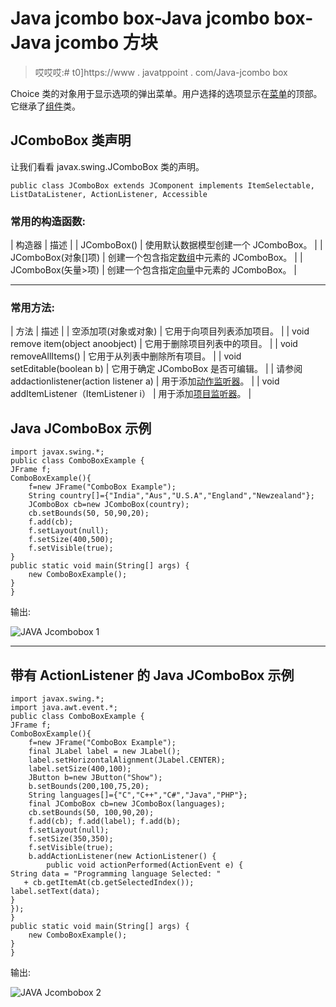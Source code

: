 # Java jcombo box-Java jcombo box-Java jcombo 方块

> 哎哎哎:# t0]https://www . javatppoint . com/Java-jcombo box

Choice 类的对象用于显示选项的弹出菜单。用户选择的选项显示在[菜单](java-jmenuitem-and-jmenu)的顶部。它继承了[组件](java-jcomponent)类。

## JComboBox 类声明

让我们看看 javax.swing.JComboBox 类的声明。

```
public class JComboBox extends JComponent implements ItemSelectable, ListDataListener, ActionListener, Accessible

```

### 常用的构造函数:

| 构造器 | 描述 |
| JComboBox() | 使用默认数据模型创建一个 JComboBox。 |
| JComboBox(对象[]项) | 创建一个包含指定[数组](array-in-java)中元素的 JComboBox。 |
| JComboBox(矢量>项) | 创建一个包含指定[向量](scala-vector)中元素的 JComboBox。 |

* * *

### 常用方法:

| 方法 | 描述 |
| 空添加项(对象或对象) | 它用于向项目列表添加项目。 |
| void remove item(object anoobject) | 它用于删除项目列表中的项目。 |
| void removeAllItems() | 它用于从列表中删除所有项目。 |
| void setEditable(boolean b) | 它用于确定 JComboBox 是否可编辑。 |
| 请参阅 addactionlistener(action listener a) | 用于添加[动作监听器](java-actionlistener)。 |
| void addItemListener（ItemListener i） | 用于添加[项目监听器](java-itemlistener)。 |

## Java JComboBox 示例

```
import javax.swing.*;  
public class ComboBoxExample {  
JFrame f;  
ComboBoxExample(){  
    f=new JFrame("ComboBox Example");  
    String country[]={"India","Aus","U.S.A","England","Newzealand"};      
    JComboBox cb=new JComboBox(country);  
    cb.setBounds(50, 50,90,20);  
    f.add(cb);      
    f.setLayout(null);  
    f.setSize(400,500);  
    f.setVisible(true);       
}  
public static void main(String[] args) {  
    new ComboBoxExample();       
}  
} 

```

输出:

![JAVA Jcombobox 1](../img/fbe8a2c20161ea3ac1fb661267e9d89a.png)

* * *

## 带有 ActionListener 的 Java JComboBox 示例

```
import javax.swing.*;  
import java.awt.event.*;  
public class ComboBoxExample {  
JFrame f;  
ComboBoxExample(){  
    f=new JFrame("ComboBox Example"); 
    final JLabel label = new JLabel();        
    label.setHorizontalAlignment(JLabel.CENTER);
    label.setSize(400,100);
    JButton b=new JButton("Show");
    b.setBounds(200,100,75,20);
    String languages[]={"C","C++","C#","Java","PHP"};      
    final JComboBox cb=new JComboBox(languages);  
    cb.setBounds(50, 100,90,20);  
    f.add(cb); f.add(label); f.add(b);  
    f.setLayout(null);  
    f.setSize(350,350);  
    f.setVisible(true);     
    b.addActionListener(new ActionListener() {
        public void actionPerformed(ActionEvent e) {     
String data = "Programming language Selected: " 
   + cb.getItemAt(cb.getSelectedIndex());
label.setText(data);
}
}); 	    
}  
public static void main(String[] args) {  
    new ComboBoxExample();       
}  
}  

```

输出:

![JAVA Jcombobox 2](../img/c29b1ffcda931cad1ee32979b04a523a.png)